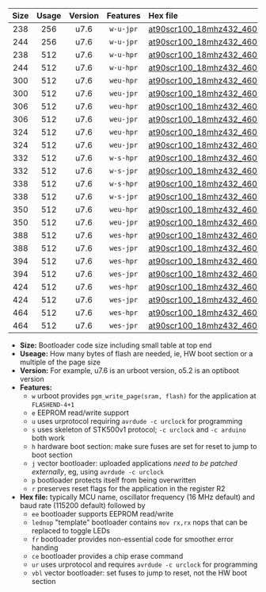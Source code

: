 |Size|Usage|Version|Features|Hex file|
|:-:|:-:|:-:|:-:|:--|
|238|256|u7.6|`w-u-jpr`|[at90scr100_18mhz432_460800bps_ur_vbl.hex](https://raw.githubusercontent.com/stefanrueger/urboot/main//at90scr100_18mhz432_460800bps_ur_vbl.hex)|
|244|256|u7.6|`w-u-jpr`|[at90scr100_18mhz432_460800bps_lednop_ur_vbl.hex](https://raw.githubusercontent.com/stefanrueger/urboot/main//at90scr100_18mhz432_460800bps_lednop_ur_vbl.hex)|
|238|512|u7.6|`w-u-hpr`|[at90scr100_18mhz432_460800bps_ur.hex](https://raw.githubusercontent.com/stefanrueger/urboot/main//at90scr100_18mhz432_460800bps_ur.hex)|
|244|512|u7.6|`w-u-hpr`|[at90scr100_18mhz432_460800bps_lednop_ur.hex](https://raw.githubusercontent.com/stefanrueger/urboot/main//at90scr100_18mhz432_460800bps_lednop_ur.hex)|
|300|512|u7.6|`weu-hpr`|[at90scr100_18mhz432_460800bps_ee_ur.hex](https://raw.githubusercontent.com/stefanrueger/urboot/main//at90scr100_18mhz432_460800bps_ee_ur.hex)|
|300|512|u7.6|`weu-jpr`|[at90scr100_18mhz432_460800bps_ee_ur_vbl.hex](https://raw.githubusercontent.com/stefanrueger/urboot/main//at90scr100_18mhz432_460800bps_ee_ur_vbl.hex)|
|306|512|u7.6|`weu-hpr`|[at90scr100_18mhz432_460800bps_ee_lednop_ur.hex](https://raw.githubusercontent.com/stefanrueger/urboot/main//at90scr100_18mhz432_460800bps_ee_lednop_ur.hex)|
|306|512|u7.6|`weu-jpr`|[at90scr100_18mhz432_460800bps_ee_lednop_ur_vbl.hex](https://raw.githubusercontent.com/stefanrueger/urboot/main//at90scr100_18mhz432_460800bps_ee_lednop_ur_vbl.hex)|
|324|512|u7.6|`weu-hpr`|[at90scr100_18mhz432_460800bps_ee_lednop_fr_ur.hex](https://raw.githubusercontent.com/stefanrueger/urboot/main//at90scr100_18mhz432_460800bps_ee_lednop_fr_ur.hex)|
|324|512|u7.6|`weu-jpr`|[at90scr100_18mhz432_460800bps_ee_lednop_fr_ur_vbl.hex](https://raw.githubusercontent.com/stefanrueger/urboot/main//at90scr100_18mhz432_460800bps_ee_lednop_fr_ur_vbl.hex)|
|332|512|u7.6|`w-s-hpr`|[at90scr100_18mhz432_460800bps.hex](https://raw.githubusercontent.com/stefanrueger/urboot/main//at90scr100_18mhz432_460800bps.hex)|
|332|512|u7.6|`w-s-jpr`|[at90scr100_18mhz432_460800bps_vbl.hex](https://raw.githubusercontent.com/stefanrueger/urboot/main//at90scr100_18mhz432_460800bps_vbl.hex)|
|338|512|u7.6|`w-s-hpr`|[at90scr100_18mhz432_460800bps_lednop.hex](https://raw.githubusercontent.com/stefanrueger/urboot/main//at90scr100_18mhz432_460800bps_lednop.hex)|
|338|512|u7.6|`w-s-jpr`|[at90scr100_18mhz432_460800bps_lednop_vbl.hex](https://raw.githubusercontent.com/stefanrueger/urboot/main//at90scr100_18mhz432_460800bps_lednop_vbl.hex)|
|350|512|u7.6|`weu-hpr`|[at90scr100_18mhz432_460800bps_ee_lednop_fr_ce_ur.hex](https://raw.githubusercontent.com/stefanrueger/urboot/main//at90scr100_18mhz432_460800bps_ee_lednop_fr_ce_ur.hex)|
|350|512|u7.6|`weu-jpr`|[at90scr100_18mhz432_460800bps_ee_lednop_fr_ce_ur_vbl.hex](https://raw.githubusercontent.com/stefanrueger/urboot/main//at90scr100_18mhz432_460800bps_ee_lednop_fr_ce_ur_vbl.hex)|
|388|512|u7.6|`wes-hpr`|[at90scr100_18mhz432_460800bps_ee.hex](https://raw.githubusercontent.com/stefanrueger/urboot/main//at90scr100_18mhz432_460800bps_ee.hex)|
|388|512|u7.6|`wes-jpr`|[at90scr100_18mhz432_460800bps_ee_vbl.hex](https://raw.githubusercontent.com/stefanrueger/urboot/main//at90scr100_18mhz432_460800bps_ee_vbl.hex)|
|394|512|u7.6|`wes-hpr`|[at90scr100_18mhz432_460800bps_ee_lednop.hex](https://raw.githubusercontent.com/stefanrueger/urboot/main//at90scr100_18mhz432_460800bps_ee_lednop.hex)|
|394|512|u7.6|`wes-jpr`|[at90scr100_18mhz432_460800bps_ee_lednop_vbl.hex](https://raw.githubusercontent.com/stefanrueger/urboot/main//at90scr100_18mhz432_460800bps_ee_lednop_vbl.hex)|
|424|512|u7.6|`wes-hpr`|[at90scr100_18mhz432_460800bps_ee_lednop_fr.hex](https://raw.githubusercontent.com/stefanrueger/urboot/main//at90scr100_18mhz432_460800bps_ee_lednop_fr.hex)|
|424|512|u7.6|`wes-jpr`|[at90scr100_18mhz432_460800bps_ee_lednop_fr_vbl.hex](https://raw.githubusercontent.com/stefanrueger/urboot/main//at90scr100_18mhz432_460800bps_ee_lednop_fr_vbl.hex)|
|464|512|u7.6|`wes-hpr`|[at90scr100_18mhz432_460800bps_ee_lednop_fr_ce.hex](https://raw.githubusercontent.com/stefanrueger/urboot/main//at90scr100_18mhz432_460800bps_ee_lednop_fr_ce.hex)|
|464|512|u7.6|`wes-jpr`|[at90scr100_18mhz432_460800bps_ee_lednop_fr_ce_vbl.hex](https://raw.githubusercontent.com/stefanrueger/urboot/main//at90scr100_18mhz432_460800bps_ee_lednop_fr_ce_vbl.hex)|

- **Size:** Bootloader code size including small table at top end
- **Useage:** How many bytes of flash are needed, ie, HW boot section or a multiple of the page size
- **Version:** For example, u7.6 is an urboot version, o5.2 is an optiboot version
- **Features:**
  + `w` urboot provides `pgm_write_page(sram, flash)` for the application at `FLASHEND-4+1`
  + `e` EEPROM read/write support
  + `u` uses urprotocol requiring `avrdude -c urclock` for programming
  + `s` uses skeleton of STK500v1 protocol; `-c urclock` and `-c arduino` both work
  + `h` hardware boot section: make sure fuses are set for reset to jump to boot section
  + `j` vector bootloader: uploaded applications *need to be patched externally*, eg, using `avrdude -c urclock`
  + `p` bootloader protects itself from being overwritten
  + `r` preserves reset flags for the application in the register R2
- **Hex file:** typically MCU name, oscillator frequency (16 MHz default) and baud rate (115200 default) followed by
  + `ee` bootloader supports EEPROM read/write
  + `lednop` "template" bootloader contains `mov rx,rx` nops that can be replaced to toggle LEDs
  + `fr` bootloader provides non-essential code for smoother error handing
  + `ce` bootloader provides a chip erase command
  + `ur` uses urprotocol and requires `avrdude -c urclock` for programming
  + `vbl` vector bootloader: set fuses to jump to reset, not the HW boot section
